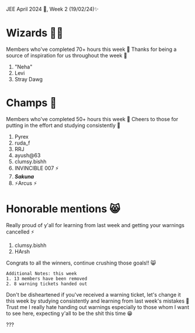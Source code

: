 JEE April 2024 🚀, Week 2 (19/02/24)✨
# Wizards 🧙‍♂️
Members who've completed 70+ hours this week 🥳 Thanks for being a source of inspiration for us throughout the week 🙏
1. "Neha"
2. Levi
3. Stray Dawg 
# Champs 🐐
Members who've completed 50+ hours this week 🥳 Cheers to those for putting in the effort and studying consistently 💪
1. Pyrex
2. ruda_f
3. RRJ
4. ayush@63
5. clumsy.bishh
6. INVINCIBLE 007 ⚡
7. ***Sakuna***
8. ⚡Arcus ⚡

# Honorable mentions 😸
Really proud of y'all for learning from last week and getting your warnings cancelled ⚡
1. clumsy.bishh
2. HArsh

Congrats to all the winners, continue crushing those goals!! 😸

```
Additional Notes: this week
1. 13 members have been removed
2. 8 warning tickets handed out
```

Don't be disheartened if you've received a warning ticket, let's change it this week by studying consistently and learning from last week's mistakes 💪 Trust me I really hate handing out warnings especially to those whom I want to see here, expecting y'all to be the shit this time 😁

???